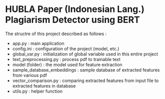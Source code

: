 # HUBLA Paper (Indonesian Lang.) Plagiarism Detector using BERT

The structre of this project described as follows :
- app.py : main application
- config.ini : configuration of the project (model, etc.)
- global_var.py : initialization of global variable used in this entire project
- text_preprocessing.py : process pdf to trainable text
- model (folder) : the model used for feature extraction
- sample_database_embeddings : sample database of extracted features from various pdf
- vector_comparison.py : comparing extracted features from input file to extracted features in database 
- utils.py : helper function



